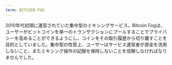 ```yaml
---
term: BITCOIN FOG
---
```


2010年代初頭に運営されていた集中型のミキシングサービス。Bitcoin Fogは、ユーザーがビットコインを単一のトランザクションにプールすることでプライバシーを高めることができるようにし、コインをその取引履歴から切り離すことを目的としていました。集中型の性質上、ユーザーはサービス運営者が資金を流用しないこと、またミキシング操作の記録を保持しないことを信頼しなければなりませんでした。